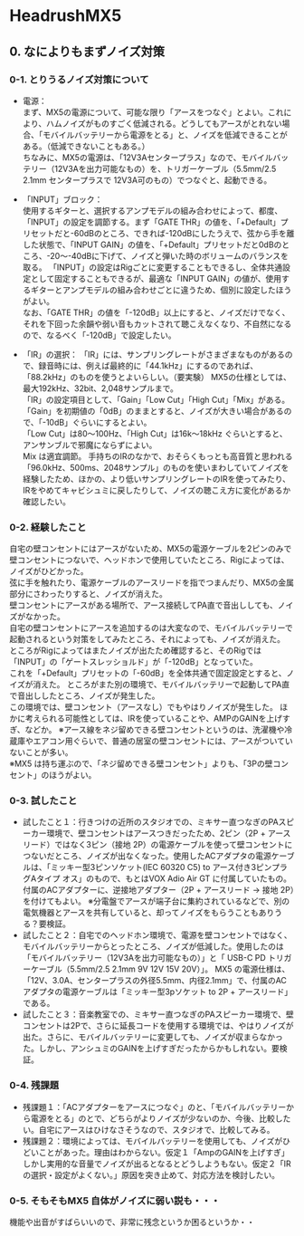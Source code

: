 # HeadrushMX5
## 0. なによりもまずノイズ対策
### 0-1. とりうるノイズ対策について
- 電源：  
まず、MX5の電源について、可能な限り「アースをつなぐ」とよい。これにより、ハムノイズがものすごく低減される。どうしてもアースがとれない場合、「モバイルバッテリーから電源をとる」と、ノイズを低減できることがある。（低減できないこともある。）  
ちなみに、MX5の電源は、「12V3Aセンタープラス」なので、モバイルバッテリー（12V3Aを出力可能なもの）を、トリガーケーブル（5.5mm/2.5 2.1mm センタープラスで 12V3A可のもの）でつなぐと、起動できる。  
  
- 「INPUT」ブロック：  
使用するギターと、選択するアンプモデルの組み合わせによって、都度、「INPUT」の設定を調節する。まず「GATE THR」の値を、「+Default」プリセットだと-60dBのところ、できれば-120dBにしたうえで、弦から手を離した状態で、「INPUT GAIN」の値を、「+Default」プリセットだと0dBのところ、-20～-40dBに下げて、ノイズと弾いた時のボリュームのバランスを取る。
「INPUT」の設定はRigごとに変更することもできるし、全体共通設定として固定することもできるが、最適な「INPUT GAIN」の値が、使用するギターとアンプモデルの組み合わせごとに違うため、個別に設定したほうがよい。  
なお、「GATE THR」の値を「-120dB」以上にすると、ノイズだけでなく、それを下回った余韻や弱い音もカットされて聴こえなくなり、不自然になるので、なるべく「-120dB」で設定したい。
  
- 「IR」の選択：
「IR」には、サンプリングレートがさまざまなものがあるので、録音時には、例えば最終的に「44.1kHz」にするのであれば、「88.2kHz」のものを使うとよいらしい。（要実験）
MX5の仕様としては、最大192kHz、32bit、2,048サンプルまで。  
「IR」の設定項目として、「Gain」「Low Cut」「High Cut」「Mix」がある。  
「Gain」を初期値の「0dB」のままとすると、ノイズが大きい場合があるので、「-10dB」ぐらいにするとよい。  
「Low Cut」は80～100Hz、「High Cut」は16k～18kHz ぐらいとすると、アンサンブルで邪魔にならずによい。  
Mix は適宜調節。
手持ちのIRのなかで、おそらくもっとも高音質と思われる「96.0kHz、500ms、2048サンプル」のものを使いまわしていてノイズを経験したため、ほかの、より低いサンプリングレートのIRを使ってみたり、IRをやめてキャビシュミに戻したりして、ノイズの聴こえ方に変化があるか確認したい。  
### 0-2. 経験したこと
自宅の壁コンセントにはアースがないため、MX5の電源ケーブルを2ピンのみで壁コンセントにつないで、ヘッドホンで使用していたところ、Rigによっては、ノイズがひどかった。  
弦に手を触れたり、電源ケーブルのアースリードを指でつまんだり、MX5の金属部分にさわったりすると、ノイズが消えた。  
壁コンセントにアースがある場所で、アース接続してPA直で音出ししても、ノイズがなかった。  
自宅の壁コンセントにアースを追加するのは大変なので、モバイルバッテリーで起動されるという対策をしてみたところ、それによっても、ノイズが消えた。  
ところがRigによってはまたノイズが出たため確認すると、そのRigでは「INPUT」の「ゲートスレッショルド」が「-120dB」となっていた。  
これを「+Default」プリセットの「-60dB」を全体共通で固定設定とすると、ノイズが消えた。
ところがまた別の環境で、モバイルバッテリーで起動してPA直で音出ししたところ、ノイズが発生した。  
この環境では、壁コンセント（アースなし）でもやはりノイズが発生した。
ほかに考えられる可能性としては、IRを使っていることや、AMPのGAINを上げすぎ、などか。
※アース線をネジ留めできる壁コンセントというのは、洗濯機や冷蔵庫やエアコン用ぐらいで、普通の居室の壁コンセントには、アースがついていないことが多い。  
※MX5 は持ち運ぶので、「ネジ留めできる壁コンセント」よりも、「3Pの壁コンセント」のほうがよい。
  
### 0-3. 試したこと
- 試したこと１：行きつけの近所のスタジオでの、ミキサー直つなぎのPAスピーカー環境で、壁コンセントはアースつきだったため、2ピン（2P + アースリード）ではなく3ピン（接地 2P）の電源ケーブルを使って壁コンセントにつないだところ、ノイズが出なくなった。使用したACアダプタの電源ケーブルは、「ミッキー型3ピンソケット(IEC 60320 C5) to アース付き3ピンプラグAタイプ オス」のもので、もとはVOX Adio Air GT に付属していたもの。付属のACアダプターに、逆接地アダプター（2P + アースリード → 接地 2P）を付けてもよい。
※分電盤でアースが端子台に集約されているなどで、別の電気機器とアースを共有していると、却ってノイズをもらうこともありうる？要検証。
- 試したこと２：自宅でのヘッドホン環境で、電源を壁コンセントではなく、モバイルバッテリーからとったところ、ノイズが低減した。使用したのは「モバイルバッテリー（12V3Aを出力可能なもの）」と「 USB-C PD トリガーケーブル（5.5mm/2.5 2.1mm 9V 12V 15V 20V）」。
MX5 の電源仕様は、「12V、3.0A、センタープラスの外径5.5mm、内径2.1mm」で、付属のACアダプタの電源ケーブルは「ミッキー型3pソケット to 2P + アースリード」である。
- 試したこと３：音楽教室での、ミキサー直つなぎのPAスピーカー環境で、壁コンセントは2Pで、さらに延長コードを使用する環境では、やはりノイズが出た。さらに、モバイルバッテリーに変更しても、ノイズが収まらなかった。しかし、アンシュミのGAINを上げすぎだったからかもしれない。要検証。
### 0-4. 残課題
- 残課題１：「ACアダプターをアースにつなぐ」のと、「モバイルバッテリーから電源をとる」のとで、どちらがよりノイズが少ないのか、今後、比較したい。自宅にアースはひけなさそうなので、スタジオで、比較してみる。
- 残課題２：環境によっては、モバイルバッテリーを使用しても、ノイズがひどいことがあった。理由はわからない。仮定１「AmpのGAINを上げすぎ」しかし実用的な音量でノイズが出るとなるとどうしようもない。仮定２「IRの選択・設定がよくない。」原因を突き止めて、対応方法を検討したい。
### 0-5. そもそもMX5 自体がノイズに弱い説も・・・
機能や出音がすばらいいので、非常に残念というか困るというか・・